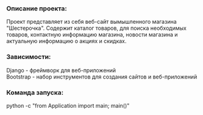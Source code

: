 <h3>Описание проекта:</h3>
Проект представляет из себя веб-сайт вымышленного магазина "Шестерочка". Содержит каталог товаров, для поиска необходимых товаров, контактную информацию магазина, новости магазина и актуальную информацию о акциях и скидках.<br>

<h3>Зависимости:</h3>
Django - фреймворк для веб-приложений<br>
Bootstrap - набор инструментов для создания сайтов и веб-приложений<br>

<h3>Команда запуска:</h3>
python -c "from Application import main; main()"